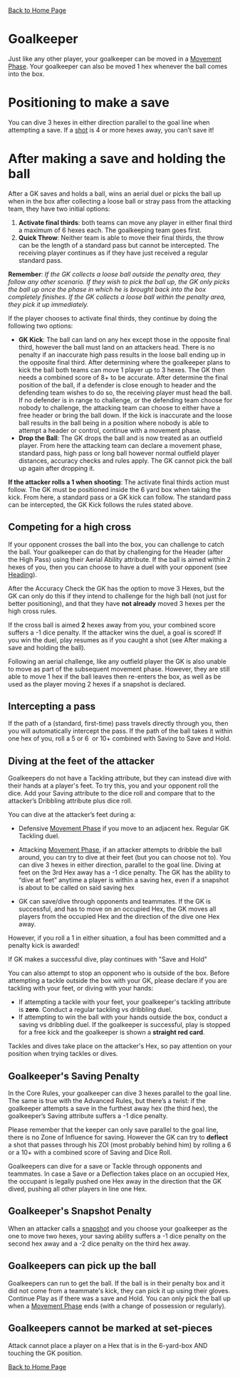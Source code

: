 [Back to Home Page](https://counterattackgame.github.io/wiki)
# Goalkeeper 

Just like any other player, your goalkeeper can be moved in a [Movement Phase](https://counterattackgame.github.io/wiki/movement_phase). Your goalkeeper can also be moved 1 hex whenever the ball comes into the box.

# Positioning to make a save

You can dive 3 hexes in either direction parallel to the goal line when attempting a save. If a [shot](https://counterattackgame.github.io/wiki/shooting) is 4 or more hexes away, you can’t save it!

# After making a save and holding the ball

After a GK saves and holds a ball, wins an aerial duel or picks the ball up when in the box after collecting a loose ball or stray pass from the attacking team, they have two initial options:


1. **Activate final thirds**: both teams can move any player in either final third a maximum of 6 hexes each. The goalkeeping team goes first.
2. **Quick Throw**: Neither team is able to move their final thirds, the throw can be the length of a standard pass but cannot be intercepted. The receiving player continues as if they have just received a regular standard pass.

**Remember**: _If the GK collects a loose ball outside the penalty area, they follow any other scenario. If they wish to pick the ball up, the GK only picks the ball up once the phase in which he is brought back into the box completely finishes. If the GK collects a loose ball within the penalty area, they pick it up immediately._

If the player chooses to activate final thirds, they continue by doing the following two options:

- **GK Kick**: The ball can land on any hex except those in the opposite final third, however the ball must land on an attackers head. There is no penalty if an inaccurate high pass results in the loose ball ending up in the opposite final third. After determining where the goalkeeper plans to kick the ball both teams can move 1 player up to 3 hexes. The GK then needs a combined score of 8+ to be accurate. After determine the final position of the ball, if a defender is close enough to header and the defending team wishes to do so, the receiving player must head the ball. If no defender is in range to challenge, or the defending team choose for nobody to challenge, the attacking team can choose to either have a free header or bring the ball down. If the kick is inaccurate and the loose ball results in the ball being in a position where nobody is able to attempt a header or control, continue with a movement phase.
- **Drop the Ball**: The GK drops the ball and is now treated as an outfield player. From here the attacking team can declare a movement phase, standard pass, high pass or long ball however normal outfield player distances, accuracy checks and rules apply. The GK cannot pick the ball up again after dropping it.

**If the attacker rolls a 1 when shooting**: The activate final thirds action must follow. The GK must be positioned inside the 6 yard box when taking the kick. From here, a standard pass or a GK kick can follow. The standard pass can be intercepted, the GK Kick follows the rules stated above.


## Competing for a high cross

If your opponent crosses the ball into the box, you can challenge to catch the ball. Your goalkeeper can do that by challenging for the Header (after the High Pass) using their Aerial Ability attribute. If the ball is aimed within 2 hexes of you, then you can choose to have a duel with your opponent (see [Heading](https://counterattackgame.github.io/wiki/heading)).

After the Accuracy Check the GK has the option to move 3 Hexes, but the GK can only do this if they intend to challenge for the high ball (not just for better positioning), and that they have **not already** moved 3 hexes per the high cross rules.

If the cross ball is aimed **2** hexes away from you, your combined score suffers a -1 dice penalty. If the attacker wins the duel, a goal is scored! If you win the duel, play resumes as if you caught a shot (see After making a save and holding the ball).

Following an aerial challenge, like any outfield player the GK is also unable to move as part of the subsequent movement phase. However, they are still able to move 1 hex if the ball leaves then re-enters the box, as well as be used as the player moving 2 hexes if a snapshot is declared.

## Intercepting a pass

If the path of a (standard, first-time) pass travels directly through you, then you will automatically intercept the pass. If the path of the ball takes it within one hex of you, roll a 5 or 6  or 10+ combined with Saving to Save and Hold.

## Diving at the feet of the attacker

Goalkeepers do not have a Tackling attribute, but they can instead dive with their hands at a player's feet. To try this, you and your opponent roll the dice. Add your Saving attribute to the dice roll and compare that to the attacker’s Dribbling attribute plus dice roll.

You can dive at the attacker’s feet during a:

- Defensive [Movement Phase](https://counterattackgame.github.io/wiki/movement_phase) if you move to an adjacent hex. Regular GK Tackling duel.
- Attacking [Movement Phase](https://counterattackgame.github.io/wiki/movement_phase), if an attacker attempts to dribble the ball around, you can try to dive at their feet (but you can choose not to). You can dive 3 hexes in either direction, parallel to the goal line. Diving at feet on the 3rd Hex away has a -1 dice penalty. The GK has the ability to “dive at feet” anytime a player is within a saving hex, even if a snapshot is about to be called on said saving hex

- GK can save/dive through opponents and teammates. If the GK is successful, and has to move on an occupied Hex, the GK moves all players from the occupied Hex and the direction of the dive one Hex away.

However, if you roll a 1 in either situation, a foul has been committed and a penalty kick is awarded!

If GK makes a successful dive, play continues with "Save and Hold"

You can also attempt to stop an opponent who is outside of the box. Before attempting a tackle outside the box with your GK, please declare if you are tackling with your feet, or diving with your hands:

- If attempting a tackle with your feet, your goalkeeper's tackling attribute is **zero**. Conduct a regular tackling vs dribbling duel.
- If attempting to win the ball with your hands outside the box, conduct a saving vs dribbling duel. If the goalkeeper is successful, play is stopped for a free kick and the goalkeeper is shown a **straight red card**.

Tackles and dives take place on the attacker's Hex, so pay attention on your position when trying tackles or dives.

## Goalkeeper's Saving Penalty

In the Core Rules, your goalkeeper can dive 3 hexes parallel to the goal line. The same is true with the Advanced Rules, but there’s a twist: if the goalkeeper attempts a save in the furthest away hex (the third hex), the goalkeeper’s Saving attribute suffers a -1 dice penalty.

Please remember that the keeper can only save parallel to the goal line, there is no Zone of Influence for saving.
However the GK can try to **deflect** a shot that passes through his ZOI (most probably behind him) by rolling a 6 or a 10+ with a combined score of Saving and Dice Roll.

Goalkeepers can dive for a save or Tackle through opponents and teammates. In case a Save or a Deflection takes place on an occupied Hex, the occupant is legally pushed one Hex away in the direction that the GK dived, pushing all other players in line one Hex.

## Goalkeeper's Snapshot Penalty

When an attacker calls a [snapshot](https://counterattackgame.github.io/wiki/shooting) and you choose your goalkeeper as the one to move two hexes, your saving ability suffers a -1 dice penalty on the second hex away and a -2 dice penalty on the third hex away.

## Goalkeepers can pick up the ball

Goalkeepers can run to get the ball. If the ball is in their penalty box and it did not come from a teammate's kick, they can pick it up using their gloves. Continue Play as if there was a save and Hold. You can only pick the ball up when a [Movement Phase](https://counterattackgame.github.io/wiki/movement_phase) ends (with a change of possession or regularly).

## Goalkeepers cannot be marked at set-pieces

Attack cannot place a player on a Hex that is in the 6-yard-box AND touching the GK position.

[Back to Home Page](https://counterattackgame.github.io/wiki)
